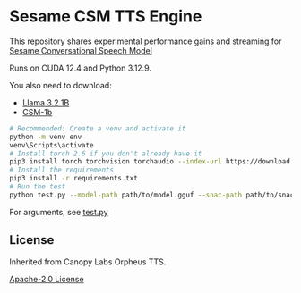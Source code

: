 # Sesame CSM TTS Engine

This repository shares experimental performance gains and streaming for [Sesame Conversational Speech Model](https://github.com/SesameAILabs/csm)

Runs on CUDA 12.4 and Python 3.12.9.

You also need to download:

- [Llama 3.2 1B](https://huggingface.co/meta-llama/Llama-3.2-1B)
- [CSM-1b](https://huggingface.co/sesame/csm-1b)

```bash
# Recommended: Create a venv and activate it
python -m venv env
venv\Scripts\activate 
# Install torch 2.6 if you don't already have it
pip3 install torch torchvision torchaudio --index-url https://download.pytorch.org/whl/cu124
# Install the requirements
pip3 install -r requirements.txt
# Run the test
python test.py --model-path path/to/model.gguf --snac-path path/to/snac-folder --output-path path/to-outputs
```

For arguments, see [test.py](./test.py)

## License

Inherited from Canopy Labs Orpheus TTS.

[Apache-2.0 License](https://github.com/canopyai/Orpheus-TTS?tab=Apache-2.0-1-ov-file)